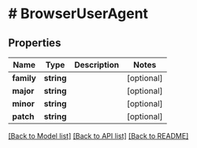 # # BrowserUserAgent

## Properties

Name | Type | Description | Notes
------------ | ------------- | ------------- | -------------
**family** | **string** |  | [optional]
**major** | **string** |  | [optional]
**minor** | **string** |  | [optional]
**patch** | **string** |  | [optional]

[[Back to Model list]](../../README.md#models) [[Back to API list]](../../README.md#endpoints) [[Back to README]](../../README.md)

